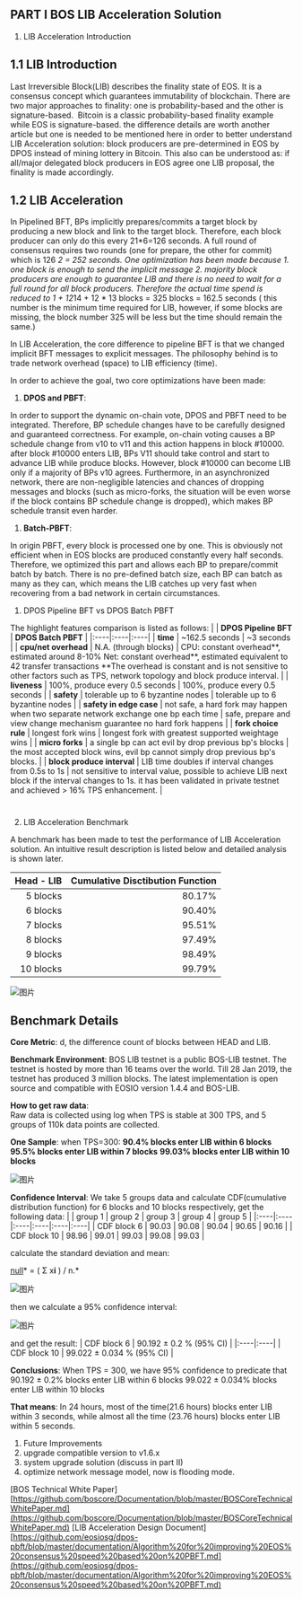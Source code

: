 ## PART I   BOS LIB Acceleration Solution
1. LIB Acceleration Introduction
## 1.1 LIB Introduction
Last Irreversible Block(LIB) describes the finality state of EOS. It is a consensus concept which guarantees immutability of blockchain. There are two major approaches to finality: one is probability-based and the other is signature-based.  Bitcoin is a classic probability-based finality example while EOS is signature-based. the difference details are worth another article but one is needed to be mentioned here in order to better understand LIB Acceleration solution: block producers are pre-determined in EOS by DPOS instead of mining lottery in Bitcoin. This also can be understood as: if all/major delegated block producers in EOS agree one LIB proposal, the finality is made accordingly.
## 1.2 LIB Acceleration
In Pipelined BFT, BPs implicitly prepares/commits a target block by producing a new block and link to the target block. Therefore, each block producer can only do this every 21*6=126 seconds. A full round of consensus requires two rounds (one for prepare, the other for commit) which is 126 *2 = 252 seconds. One optimization has been made because 1. one block is enough to send the implicit message 2. majority block producers are enough to guarantee LIB and there is no need to wait for a full round for all block producers. Therefore the actual time spend is reduced to 1 + 12*14 + 12 * 13 blocks = 325 blocks = 162.5 seconds ( this number is the minimum time required for LIB, however, if some blocks are missing, the block number 325 will be less but the time should remain the same.) 

In LIB Acceleration, the core difference to pipeline BFT is that we changed implicit BFT messages to explicit messages. The philosophy behind is to trade network overhead (space) to LIB efficiency (time). 

In order to achieve the goal, two core optimizations have been made:
1. **DPOS and PBFT**:

In order to support the dynamic on-chain vote, DPOS and PBFT need to be integrated. Therefore, BP schedule changes have to be carefully designed and guaranteed correctness. For example, on-chain voting causes a BP schedule change from v10 to v11 and this action happens in block #10000. after block #10000 enters LIB, BPs V11 should take control and start to advance LIB while produce blocks. However, block #10000 can become LIB only if a majority of BPs v10 agrees. Furthermore, in an asynchronized network, there are non-negligible latencies and chances of dropping messages and blocks (such as micro-forks, the situation will be even worse if the block contains BP schedule change is dropped), which makes BP schedule transit even harder.

1. **Batch-PBFT**:

In origin PBFT, every block is processed one by one. This is obviously not efficient when in EOS blocks are produced constantly every half seconds. Therefore, we optimized this part and allows each BP to prepare/commit batch by batch. There is no pre-defined batch size, each BP can batch as many as they can, which means the LIB catches up very fast when recovering from a bad network in certain circumstances.

1. DPOS Pipeline BFT vs DPOS Batch PBFT

The highlight features comparison is listed as follows:
|    | **DPOS Pipeline BFT**   | **DPOS Batch PBFT**   | 
|:----|:----|:----|
| **time**   | ~162.5 seconds   | ~3 seconds   | 
| **cpu/net overhead**   | N.A. (through blocks)   | CPU: constant overhead**, estimated around 8-10%  Net: constant overhead**, estimated equivalent to 42 transfer transactions  **The overhead is constant and is not sensitive to other factors such as TPS, network topology and block produce interval.   | 
| **liveness**   | 100%, produce every 0.5 seconds   | 100%, produce every 0.5 seconds   | 
| **safety**   | tolerable up to 6 byzantine nodes   | tolerable up to 6 byzantine nodes   | 
| **safety in edge case**   | not safe, a hard fork may happen when two separate network exchange one bp each time   | safe, prepare and view change mechanism guarantee no hard fork happens   | 
| **fork choice rule**   | longest fork wins   | longest fork with greatest supported weightage wins   | 
| **micro forks**   | a single bp can act evil by drop previous bp's blocks    | the most accepted block wins, evil bp cannot simply drop previous bp's blocks.    | 
| **block produce interval**   | LIB time doubles if interval changes from 0.5s to 1s   | not sensitive to interval value, possible to achieve LIB next block if the interval changes to 1s. it has been validated in private testnet and achieved > 16% TPS enhancement.    | 

# 

2. LIB Acceleration Benchmark

A benchmark has been made to test the performance of LIB Acceleration solution. An intuitive result description is listed below and detailed analysis is shown later.

| Head - LIB   | Cumulative Disctibution Function   | 
|----:|----:|
| 5 blocks   | 80.17%   | 
| 6 blocks   | 90.40%   | 
| 7 blocks   | 95.51%   | 
| 8 blocks   | 97.49%   | 
| 9 blocks   | 98.49%   | 
| 10 blocks   | 99.79%   | 

![图片](https://uploader.shimo.im/f/h4QymmD3CJMxMz6c.jpg!thumbnail)

## Benchmark Details
**Core Metric**: 
d, the difference count of blocks between HEAD and LIB.

**Benchmark Environment**: 
BOS LIB testnet is a public BOS-LIB testnet.  The testnet is hosted by more than 16 teams over the world. Till 28 Jan 2019, the testnet has produced 3 million blocks.
The latest implementation is open source and compatible with EOSIO version 1.4.4 and BOS-LIB.

**How to get raw data**:  
Raw data is collected using log when TPS is stable at 300 TPS, and 5 groups of 110k data points are collected.

**One Sample**:
when TPS=300:
**90.4% blocks enter LIB within 6 blocks**
**95.5% blocks enter LIB within 7 blocks**
**99.03% blocks enter LIB within 10 blocks**

![图片](https://uploader.shimo.im/f/pKlZbhZan6IQ4uU4.png!thumbnail)

**Confidence Interval**:
We take 5 groups data and calculate CDF(cumulative distribution function) for 6 blocks and 10 blocks respectively, get the following data:
|    | group 1   | group 2   | group 3   | group 4   | group 5   | 
|:----|:----|:----|:----|:----|:----|
| CDF block 6   | 90.03   | 90.08   | 90.04   | 90.65   | 90.16   | 
| CDF block 10   | 98.96   | 99.01   | 99.03   | 99.08   | 99.03   | 

calculate the standard deviation and mean:

[null](https://www.statisticshowto.datasciencecentral.com/wp-content/uploads/2009/09/xbar.bmp)* = ( Σ x**i** ) / n.*

![图片](https://uploader.shimo.im/f/9uOYXlA1PnAbhgD4.png!thumbnail)

then we calculate a 95% confidence interval:

![图片](https://uploader.shimo.im/f/v4lHHCKlWioVIgXr.png!thumbnail)

and get the result:
| CDF block 6   | 90.192 ± 0.2 % (95% CI)   | 
|:----|:----|
| CDF block 10   | 99.022 ± 0.034 % (95% CI)   | 


**Conclusions**:
When TPS = 300, we have 95% confidence to predicate that
90.192 ± 0.2% blocks enter LIB within 6 blocks
99.022 ± 0.034% blocks enter LIB within 10 blocks

**That means**:
In 24 hours, most of the time(21.6 hours) blocks enter LIB within 3 seconds, while almost all the time (23.76 hours) blocks enter LIB within 5 seconds.




1. Future Improvements
2. upgrade compatible version to v1.6.x
3. system upgrade solution (discuss in part II)
4. optimize network message model, now is flooding mode.

[BOS Technical White Paper][https://github.com/boscore/Documentation/blob/master/BOSCoreTechnicalWhitePaper.md](https://github.com/boscore/Documentation/blob/master/BOSCoreTechnicalWhitePaper.md)
[LIB Acceleration Design Document][https://github.com/eosiosg/dpos-pbft/blob/master/documentation/Algorithm%20for%20improving%20EOS%20consensus%20speed%20based%20on%20PBFT.md](https://github.com/eosiosg/dpos-pbft/blob/master/documentation/Algorithm%20for%20improving%20EOS%20consensus%20speed%20based%20on%20PBFT.md)
## 
